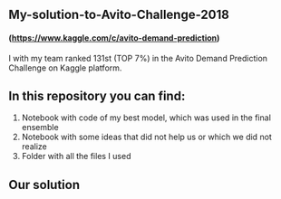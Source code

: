## My-solution-to-Avito-Challenge-2018
#### (https://www.kaggle.com/c/avito-demand-prediction)
I with my team ranked 131st (TOP 7%) in the Avito Demand Prediction Challenge on Kaggle platform.

## In this repository you can find:
1. Notebook with code of my best model, which was used in the final ensemble
2. Notebook with some ideas that did not help us or which we did not realize
3. Folder with all the files I used

## Our solution
